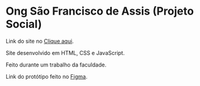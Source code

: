 # Ong São Francisco de Assis (Projeto Social)

Link do site no [Clique aqui](https://ongsaofrancisco.netlify.app/).

Site desenvolvido em HTML, CSS e JavaScript.

Feito durante um trabalho da faculdade.

Link do protótipo feito no [Figma](https://www.figma.com/file/B9bMrkxKWXv98i1LOJDad7/Animais).
